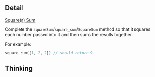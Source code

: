 ## Detail

[Square(n) Sum](https://www.codewars.com/kata/515e271a311df0350d00000f)

Complete the `squareSum`/`square_sum`/`SquareSum` method so that it squares each number passed into it and then sums the results together. 

For example:

```rust
square_sum([1, 2, 2]) // should return 9
```

## Thinking